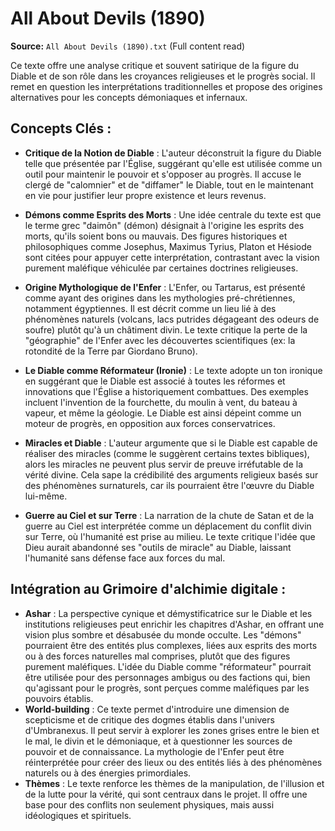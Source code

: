# All About Devils (1890)

**Source:** `All About Devils (1890).txt` (Full content read)

Ce texte offre une analyse critique et souvent satirique de la figure du Diable et de son rôle dans les croyances religieuses et le progrès social. Il remet en question les interprétations traditionnelles et propose des origines alternatives pour les concepts démoniaques et infernaux.

## Concepts Clés :

*   **Critique de la Notion de Diable** : L'auteur déconstruit la figure du Diable telle que présentée par l'Église, suggérant qu'elle est utilisée comme un outil pour maintenir le pouvoir et s'opposer au progrès. Il accuse le clergé de "calomnier" et de "diffamer" le Diable, tout en le maintenant en vie pour justifier leur propre existence et leurs revenus.

*   **Démons comme Esprits des Morts** : Une idée centrale du texte est que le terme grec "daimôn" (démon) désignait à l'origine les esprits des morts, qu'ils soient bons ou mauvais. Des figures historiques et philosophiques comme Josephus, Maximus Tyrius, Platon et Hésiode sont citées pour appuyer cette interprétation, contrastant avec la vision purement maléfique véhiculée par certaines doctrines religieuses.

*   **Origine Mythologique de l'Enfer** : L'Enfer, ou Tartarus, est présenté comme ayant des origines dans les mythologies pré-chrétiennes, notamment égyptiennes. Il est décrit comme un lieu lié à des phénomènes naturels (volcans, lacs putrides dégageant des odeurs de soufre) plutôt qu'à un châtiment divin. Le texte critique la perte de la "géographie" de l'Enfer avec les découvertes scientifiques (ex: la rotondité de la Terre par Giordano Bruno).

*   **Le Diable comme Réformateur (Ironie)** : Le texte adopte un ton ironique en suggérant que le Diable est associé à toutes les réformes et innovations que l'Église a historiquement combattues. Des exemples incluent l'invention de la fourchette, du moulin à vent, du bateau à vapeur, et même la géologie. Le Diable est ainsi dépeint comme un moteur de progrès, en opposition aux forces conservatrices.

*   **Miracles et Diable** : L'auteur argumente que si le Diable est capable de réaliser des miracles (comme le suggèrent certains textes bibliques), alors les miracles ne peuvent plus servir de preuve irréfutable de la vérité divine. Cela sape la crédibilité des arguments religieux basés sur des phénomènes surnaturels, car ils pourraient être l'œuvre du Diable lui-même.

*   **Guerre au Ciel et sur Terre** : La narration de la chute de Satan et de la guerre au Ciel est interprétée comme un déplacement du conflit divin sur Terre, où l'humanité est prise au milieu. Le texte critique l'idée que Dieu aurait abandonné ses "outils de miracle" au Diable, laissant l'humanité sans défense face aux forces du mal.

## Intégration au Grimoire d'alchimie digitale :

*   **Ashar** : La perspective cynique et démystificatrice sur le Diable et les institutions religieuses peut enrichir les chapitres d'Ashar, en offrant une vision plus sombre et désabusée du monde occulte. Les "démons" pourraient être des entités plus complexes, liées aux esprits des morts ou à des forces naturelles mal comprises, plutôt que des figures purement maléfiques. L'idée du Diable comme "réformateur" pourrait être utilisée pour des personnages ambigus ou des factions qui, bien qu'agissant pour le progrès, sont perçues comme maléfiques par les pouvoirs établis.
*   **World-building** : Ce texte permet d'introduire une dimension de scepticisme et de critique des dogmes établis dans l'univers d'Umbranexus. Il peut servir à explorer les zones grises entre le bien et le mal, le divin et le démoniaque, et à questionner les sources de pouvoir et de connaissance. La mythologie de l'Enfer peut être réinterprétée pour créer des lieux ou des entités liés à des phénomènes naturels ou à des énergies primordiales.
*   **Thèmes** : Le texte renforce les thèmes de la manipulation, de l'illusion et de la lutte pour la vérité, qui sont centraux dans le projet. Il offre une base pour des conflits non seulement physiques, mais aussi idéologiques et spirituels.
